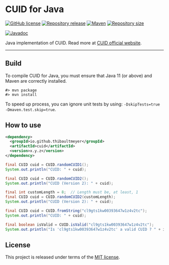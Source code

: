 # CUID for Java

[![GitHub license](https://img.shields.io/badge/license-MIT-blue.svg?logo=github)](https://raw.githubusercontent.com/thibaultmeyer/cuid-java/master/LICENSE)
[![Repository release](https://img.shields.io/github/v/release/thibaultmeyer/cuid-java?logo=github)](https://github.com/thibaultmeyer/cuid-java/releases)
[![Maven](https://img.shields.io/maven-central/v/io.github.thibaultmeyer/cuid.svg?logo=apache-maven)](https://central.sonatype.com/artifact/io.github.thibaultmeyer/cuid/2.0.3/versions)
[![Repository size](https://img.shields.io/github/repo-size/thibaultmeyer/cuid-java.svg?logo=git)](https://github.com/thibaultmeyer/cuid-java)

[![Javadoc](https://javadoc.io/badge2/io.github.thibaultmeyer/cuid/javadoc.svg)](https://javadoc.io/doc/io.github.thibaultmeyer/cuid)

Java implementation of CUID. Read more at <a href="https://usecuid.org/">CUID official website</a>.
*****


## Build
To compile CUID for Java, you must ensure that Java 11 (or above) and Maven are correctly
installed.

    #> mvn package
    #> mvn install

To speed up process, you can ignore unit tests by using: `-DskipTests=true -Dmaven.test.skip=true`.



## How to use

```xml
<dependency>
  <groupId>io.github.thibaultmeyer</groupId>
  <artifactId>cuid</artifactId>
  <version>x.y.z</version>
</dependency>
```

```java
final CUID cuid = CUID.randomCUID1();
System.out.println("CUID: " + cuid);
```

```java
final CUID cuid = CUID.randomCUID2();
System.out.println("CUID (Version 2): " + cuid);
```

```java
final int customLength = 8;  // Length must be, at least, 1
final CUID cuid = CUID.randomCUID2(customLength);
System.out.println("CUID (Version 2): " + cuid);
```

```java
final CUID cuid = CUID.fromString("cl9gts1kw00393647w1z4v2tc");
System.out.println("CUID: " + cuid);
```

```java
final boolean isValid = CUID.isValid("cl9gts1kw00393647w1z4v2tc");
System.out.println("Is 'cl9gts1kw00393647w1z4v2tc' a valid CUID ? " + isValid);
```


## License
This project is released under terms of the [MIT license](https://raw.githubusercontent.com/thibaultmeyer/cuid-java/master/LICENSE).
